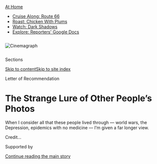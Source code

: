 <div id="app">

<div>

<div>

<div>

</div>

<div data-aria-hidden="false">

<div id="site-content" data-role="main">

<div>

<div class="css-1aor85t" style="opacity:0.000000001;z-index:-1;visibility:hidden">

<div class="css-1hqnpie">

<div class="css-epjblv">

<span class="css-z6pdnw">The Strange Lure of Other People’s
Photos</span>

</div>

<div class="css-k008qs">

<div class="css-1iwv8en">

<span class="css-18z7m18"></span>

<div>

<div>

</div>

</div>

</div>

<span class="css-1n6z4y">https://nyti.ms/3jQ9FY6</span>

<div class="css-1705lsu">

<div class="css-4xjgmj">

<div class="css-4skfbu" data-role="toolbar" data-aria-label="Social Media Share buttons, Save button, and Comments Panel with current comment count" data-testid="share-tools">

  - 
  - 
  - 
  - 
    
    <div class="css-6n7j50">
    
    </div>

  - 

</div>

</div>

</div>

</div>

</div>

</div>

<div class="css-11qgg8s">

<div id="NYT_TOP_BANNER_REGION">

<div>

<div id="maps-athome-menu" class="section css-l08pwh interactive-content interactive-size-medium">

<div class="css-17ih8de interactive-body">

<div class="at-home-nav__innerContainer">

<div class="at-home-nav__title">

[At
Home](https://www.nytimes3xbfgragh.onion/spotlight/at-home?action=click&pgtype=Article&state=default&region=TOP_BANNER&context=at_home_menu)

</div>

  - [Cruise Along:
    Route 66](https://www.nytimes3xbfgragh.onion/2020/09/07/travel/route-66.html?action=click&pgtype=Article&state=default&region=TOP_BANNER&context=at_home_menu)
  - [Roast: Chicken With
    Plums](https://www.nytimes3xbfgragh.onion/2020/09/04/dining/sheet-pan-chicken.html?action=click&pgtype=Article&state=default&region=TOP_BANNER&context=at_home_menu)
  - [Watch: Dark
    Shadows](https://www.nytimes3xbfgragh.onion/2020/09/04/arts/television/dark-shadows-stream.html?action=click&pgtype=Article&state=default&region=TOP_BANNER&context=at_home_menu)
  - [Explore: Reporters' Google
    Docs](https://www.nytimes3xbfgragh.onion/interactive/2020/at-home/even-more-reporters-editors-diaries-lists-recommendations.html?action=click&pgtype=Article&state=default&region=TOP_BANNER&context=at_home_menu)

</div>

</div>

</div>

</div>

</div>

</div>

<div id="fullBleedHeaderContent">

<div class="css-n4ws9g">

<div class="sizeFull css-pvifa0">

<div class="css-14houu5" style="width:100%;overflow:hidden">

<div class="css-122y91a">

![Cinemagraph](https://static01.graylady3jvrrxbe.onion/images/2020/02/08/magazine/02mag-vernacular-photos-image/02mag-vernacular-photos-image-mediumSquareAt3X.jpg)

</div>

</div>

</div>

</div>

<div class="css-3z92zw">

<div class="css-6cn7ki">

<div class="NYTAppHideMasthead css-1bcu9v6 e1suatyy0">

<div class="section css-1o1qe8k e1suatyy2">

<div class="css-cu5p7t er09x8g0">

<div class="css-6n7j50">

</div>

<span class="css-1dv1kvn">Sections</span>

[Skip to content](#site-content)[Skip to site index](#site-index)

</div>

<div class="css-10698na e1huz5gh0">

</div>

</div>

</div>

Letter of Recommendation

<div class="css-1sojcmr ehdk2mb0">

# The Strange Lure of Other People’s Photos

</div>

When I consider all that these people lived through — world wars, the
Depression, epidemics with no medicine — I’m given a far longer
view.

</div>

</div>

<div class="css-nwzfg5 e1gnum310">

<span class="css-1f9pvn2 magazine"></span><span class="css-ach9cc e1z0qqy90" itemprop="copyrightHolder"><span class="css-1ly73wi e1tej78p0">Credit...</span><span><span></span></span></span>

</div>

<div id="sponsor-wrapper" class="css-1hyfx7x">

<div id="sponsor-slug" class="css-19vbshk">

Supported by

</div>

[Continue reading the main
story](#after-sponsor)

<div id="sponsor" class="ad sponsor-wrapper" style="text-align:center;height:100%;display:block">

</div>

<div id="after-sponsor">

</div>

</div>

<div class="css-1fl1393 e1gnum311">

<div class="css-18e8msd">

<div class="css-vp77d3 epjyd6m0">

<div class="css-1baulvz">

By <span class="css-1baulvz last-byline" itemprop="name">Bill
Shapiro</span>

</div>

</div>

  - 
    
    <div class="css-1ea1lzw e16638kd2">
    
    July 30,
    2020
    
    </div>

  - 
    
    <div class="css-4xjgmj">
    
    <div class="css-d8bdto" data-role="toolbar" data-aria-label="Social Media Share buttons, Save button, and Comments Panel with current comment count" data-testid="share-tools">
    
      - 
      - 
      - 
      - 
        
        <div class="css-6n7j50">
        
        </div>
    
      - 
    
    </div>
    
    </div>

</div>

</div>

</div>

<div class="section meteredContent css-1r7ky0e" name="articleBody" itemprop="articleBody">

<div class="css-1fanzo5 StoryBodyCompanionColumn">

<div class="css-53u6y8">

My phone is so stuffed with photos that it takes me, no lie, 143
vigorous thumb flicks — past 41,407 pictures — to scroll back through
time to its very first snap, a ho-hum shot of music-festival fans under
a wide Texas sky. I’ve got plenty more elsewhere. Everyone does: on hard
drives, backed up in the cloud, hung on walls and perched on shelves,
scrambled in shoe boxes, sorted in old-school albums.

We’re all drowning in our own pictures — last year, we humans took an
estimated 1.3 *trillion* of them. I keep pictures that I never look at
(an acrobatic squirrel), others I look at immediately after I take them
but rarely if ever again (rooftop sunset), some I flip to often
(children, girlfriend).

And then there are the photos I reach for, with intention, a couple of
times a year, when I find myself needing to look at life with different
eyes.

</div>

</div>

<div class="css-79elbk" data-testid="photoviewer-wrapper">

<div class="css-z3e15g" data-testid="photoviewer-wrapper-hidden">

</div>

<div class="css-1a48zt4 ehw59r15" data-testid="photoviewer-children">

![<span class="css-ach9cc e1z0qqy90" itemprop="copyrightHolder"><span class="css-1ly73wi e1tej78p0">Credit...</span><span>Photograph
by Horacio
Salinas</span></span>](https://static01.graylady3jvrrxbe.onion/images/2020/08/02/magazine/02mag-lor-1/02mag-lor-1-articleLarge.jpg?quality=75&auto=webp&disable=upscale)

</div>

</div>

<div class="css-1fanzo5 StoryBodyCompanionColumn">

<div class="css-53u6y8">

Photos like this one: an older couple smack in the center of the driest,
dustiest, emptiest parcel of land you’ve ever seen. It’s probably a
hundred years old, one corner bent, its surface slightly faded by time.
He sits, she stands, and both look ticked off. I do not know these
people.

</div>

</div>

<div class="css-79elbk" data-testid="photoviewer-wrapper">

<div class="css-z3e15g" data-testid="photoviewer-wrapper-hidden">

</div>

<div class="css-1a48zt4 ehw59r15" data-testid="photoviewer-children">

<div class="css-1xdhyk6 erfvjey0">

<span class="css-1ly73wi e1tej78p0">Image</span>

<div class="css-zjzyr8">

<div data-testid="lazyimage-container" style="height:290px">

</div>

</div>

</div>

<span class="css-ach9cc e1z0qqy90" itemprop="copyrightHolder"><span class="css-1ly73wi e1tej78p0">Credit...</span><span>Photograph
by Horacio Salinas</span></span>

</div>

</div>

<div class="css-1fanzo5 StoryBodyCompanionColumn">

<div class="css-53u6y8">

And this: A large family gathers at a long table in the kind of moment
people build beer ads around. It’s golden hour, and the sun filters
through the trees, the windows, the half-full pitchers. This might be
the 1930s, and yet you can practically hear the clinking, the laughing.

These pictures, taken by average people with average cameras, are among
the thousand or so that I’ve picked up at flea markets, junk shops,
garage sales and, once in a while, on eBay. I started noticing these
“found” photos (the fancy name is “vernacular photography”) maybe a
decade ago. *Noticing* turned to *looking* turned to *hunting*. Somehow,
I’ve accumulated enough photos of long-dead people that I have no
connection with to stuff a dozen slate gray 11-by-17-by-3.5 archival
boxes.

I’m particularly drawn to quietly composed pictures that hold the sense
of an unfinished story. Exhibit A: that older couple staring out from
that dusty landscape. Why is there a chair in a spot where it appears
nothing else exists for miles? I looked at the picture a few times
before I noticed that thin sticks sprout from the ground. Were they
homesteaders? Would a town grow here? A city? Someone posed them here,
so the moment or place held some importance. But what?

</div>

</div>

<div class="css-1fanzo5 StoryBodyCompanionColumn">

<div class="css-53u6y8">

Not every shot is so mysterious. I have photos from the 1920s of people
doing pretty much the same things we do today: drinking booze, kissing,
cross-dressing, picnicking by a pond, holding their children in the air
with a love so fierce you can feel it a hundred years later.

<div id="NYT_MAIN_CONTENT_2_REGION" class="css-9tf9ac">

<div>

</div>

</div>

Of course, those children are gone now. As is everyone sitting around
that long table as the sun sets and the glasses clink. They lived,
worked, made their share of bad decisions, loved a bunch and surely
suffered some. But these “everyday” photos haunt me for the simple
reason that I have pictures just like them, where I am the full-eyed
father stretching my own children toward a brilliant blue sky. Images
like this hang all over my house, reminding me of moments when my heart
felt full to bursting. I love these pictures.

I also hate them. They remind me of time going by. They remind me of
what I had and what’s gone. These pictures warn me how fast and fragile
those moments are. There’s my son learning to ride a tricycle; as I
write this, he’s driving across the country with his girlfriend.
Probably speeding. Get out of the way, these pictures say; something new
is coming. They leave me wobbly, unsure whether to look forward or back.

Which is why at moments of uncertainty and confusion, I turn to my gray
boxes of found photos. When it looked as if Covid-19 would swallow New
York, I pulled a box off the shelf. “I need to categorize the new
finds,” I told my girlfriend. She arched her eyebrows. Even I didn’t
buy that line. Those hundred-year-old photos center me. They give me
something that my own photos don’t. When I look at the found photos and
consider all that these people lived through — world wars, the
Depression, epidemics with no medicine, loss and hardship I can hardly
grasp — I’m given a far longer view. They take me out of myself, make my
pangs of the heart feel less about me and more about all of us.

I get emotional when I look at them, but not in the same way as I do the
photos of my children. With my own photos, I hear the fast ticking of
the secondhand. The old pictures keep a more steady time: humanity’s
slow and sweeping waltz.

It’s not lost on me that the only reason I’m able to pluck these
beautiful images from some forlorn flea-market bin and meditate on the
lives that came before mine is that they were discarded. Did the younger
generation not recognize that child on the porch as their great-grandma?
Did they know but not care? And then this question arises: Will I be the
last person on Earth to ever see her face?

</div>

</div>

<div class="css-1fanzo5 StoryBodyCompanionColumn">

<div class="css-53u6y8">

The neuroscientist and author David Eagleman has written that we all die
three deaths: “The first is when the body ceases to function. The second
is when the body is consigned to the grave. The third is that moment,
sometime in the future, when your name is spoken for the last time.” I
would say there’s a fourth: the moment the last remaining picture of you
is seen for the final time. These found photographs not only remind me
of this delicate thing we run both toward and away from — time — but
they also hold something else. The humbling, steadying truth that, one
day, that’s all we’ll be: a
photo.

</div>

</div>

<div class="css-79elbk" data-testid="photoviewer-wrapper">

<div class="css-z3e15g" data-testid="photoviewer-wrapper-hidden">

</div>

<div class="css-1a48zt4 ehw59r15" data-testid="photoviewer-children">

<div class="css-1xdhyk6 erfvjey0">

<span class="css-1ly73wi e1tej78p0">Image</span>

<div class="css-zjzyr8">

<div data-testid="lazyimage-container" style="height:296.44444444444446px">

</div>

</div>

</div>

<span class="css-ach9cc e1z0qqy90" itemprop="copyrightHolder"><span class="css-1ly73wi e1tej78p0">Credit...</span><span>Photograph
by Horacio Salinas</span></span>

</div>

</div>

<div class="css-1fanzo5 StoryBodyCompanionColumn">

<div class="css-53u6y8">

-----

Bill Shapiro is a former editor in chief of Life magazine and a
co-author of “What We Keep.”

Photographs from the collection of Bill Shapiro

</div>

</div>

</div>

<div>

</div>

<div>

</div>

<div>

</div>

<div>

<div id="bottom-wrapper" class="css-1ede5it">

<div id="bottom-slug" class="css-l9onyx">

Advertisement

</div>

[Continue reading the main
story](#after-bottom)

<div id="bottom" class="ad bottom-wrapper" style="text-align:center;height:100%;display:block;min-height:90px">

</div>

<div id="after-bottom">

</div>

</div>

</div>

</div>

</div>

## Site Index

<div>

</div>

## Site Information Navigation

  - [© <span>2020</span> <span>The New York Times
    Company</span>](https://help.nytimes3xbfgragh.onion/hc/en-us/articles/115014792127-Copyright-notice)

<!-- end list -->

  - [NYTCo](https://www.nytco.com/)
  - [Contact
    Us](https://help.nytimes3xbfgragh.onion/hc/en-us/articles/115015385887-Contact-Us)
  - [Work with us](https://www.nytco.com/careers/)
  - [Advertise](https://nytmediakit.com/)
  - [T Brand Studio](http://www.tbrandstudio.com/)
  - [Your Ad
    Choices](https://www.nytimes3xbfgragh.onion/privacy/cookie-policy#how-do-i-manage-trackers)
  - [Privacy](https://www.nytimes3xbfgragh.onion/privacy)
  - [Terms of
    Service](https://help.nytimes3xbfgragh.onion/hc/en-us/articles/115014893428-Terms-of-service)
  - [Terms of
    Sale](https://help.nytimes3xbfgragh.onion/hc/en-us/articles/115014893968-Terms-of-sale)
  - [Site
    Map](https://spiderbites.nytimes3xbfgragh.onion)
  - [Help](https://help.nytimes3xbfgragh.onion/hc/en-us)
  - [Subscriptions](https://www.nytimes3xbfgragh.onion/subscription?campaignId=37WXW)

</div>

</div>

</div>

</div>
